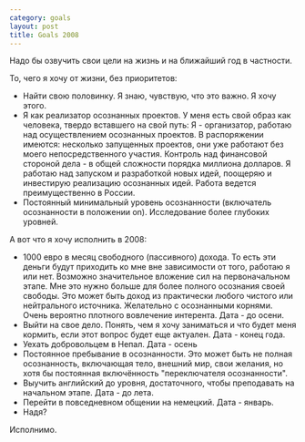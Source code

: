 ```yaml
--- 
category: goals
layout: post
title: Goals 2008
---
```

Надо бы озвучить свои цели на жизнь и на ближайший год в частности.

То, чего я хочу от жизни, без приоритетов:
<ul>
	<li>Найти свою половинку. Я знаю, чувствую, что это важно. Я хочу этого.</li>
	<li>Я как реализатор осознанных проектов. У меня есть свой образ как человека, твердо вставшего на свой путь: Я - организатор, работаю над осуществлением осознанных проектов. В распоряжении имеются: несколько запущенных проектов, они уже работают без моего непосредственного участия. Контроль над финансовой стороной дела - в общей сложности порядка миллиона долларов. Я работаю над запуском и разработкой новых идей, поощеряю и инвестирую реализацию осознанных идей. Работа ведется преимущественно в России.</li>
	<li>Постоянный минимальный уровень осознанности (включатель осознанности в положении on). Исследование более глубоких уровней.</li>
</ul>
А вот что я хочу исполнить в 2008:
<ul>
	<li>1000 евро в месяц свободного (пассивного) дохода. То есть эти деньги будут приходить ко мне вне зависимости от того, работаю я или нет. Возможно значительное вложение сил на первоначальном этапе. Мне это нужно больше для более полного осознания своей свободы. Это может быть доход из практически любого чистого или нейтрального источника. Желательно с осознанными корнями. Очень вероятно плотного вовлечение интерента. Дата - до осени.</li>
	<li>Выйти на свое дело. Понять, чем я хочу заниматься и что будет меня кормить, если этот вопрос будет еще актуален. Дата - конец года.</li>
	<li>Уехать добровольцем в Непал. Дата - осень</li>
	<li>Постоянное пребывание в осознанности. Это может быть не полная осознанность, включающая тело, внешний мир, свои желания, но хотя бы постоянная включённость "переключателя осознанности".</li>
	<li>Выучить английский до уровня, достаточного, чтобы преподавать на начальном этапе. Дата - до лета.</li>
	<li>Перейти в повседневном общении на немецкий. Дата - январь.</li>
	<li>Надя?</li>
</ul>
Исполнимо.
